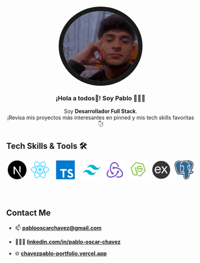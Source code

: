 <p align="center" width="300">
   <img align="center" width="200" border="12" src="./perfil3.png" style='border-radius: 100%'/>
   <h3 align="center">¡Hola a todos👋! Soy Pablo 👨🏻‍💻</h3>
</p>

<p align="center">Soy <strong>Desarrollador Full Stack</strong>.<br />¡Revisa mis proyectos más interesantes en pinned y mis tech skills favoritas 👇!</p>
<p align="center">

## Tech Skills & Tools 🛠️

<p align="center">
  <img src="./assets/img/next-js.png" width="50" height="50" align="center"/>
    &nbsp;
  <img src="./assets/img/react.png" width="50" height="45" align="center"/>
    <img src="./assets/img/typescript.svg" width="50" height="50" align="center" style='margin-left: 1em'/>
    &nbsp;
    &nbsp;
      <img src="./assets/img/tailwindcss.png" width="50" height="50" align="center"/>
    &nbsp;
  <img src="./assets/img/redux.png" width="50" height="50" align="center"/>
    &nbsp;
  <img src="./assets/img/nodejs.png" width="50" height="50" align="center"/>
    &nbsp;
  <img src="./assets/img/express.png" width="50" height="50" align="center"/>
    &nbsp;
  <img src="./assets/img/postgresql.png" width="50" height="50" align="center"/>
    &nbsp;
</p>
&nbsp;
&nbsp;

## Contact Me

- 📫 **pablooscarchavez@gmail.com**

- 👨🏻‍🎓 **[linkedin.com/in/pablo-oscar-chavez](https://www.linkedin.com/in/pablo-oscar-chavez/)**

- 🌐 **[chavezpablo-portfolio.vercel.app](https://chavezpablo-portfolio.vercel.app/)**
